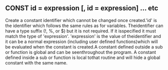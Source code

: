 ## CONST id = expression [, id = expression] … etc

Create a constant identifier which cannot be changed once created.'id' is the identifier which follows the same rules as for variables. Theidentifier can have a type suffix (!, %, or $) but it is not required. If it isspecified it must match the type of 'expression'. 'expression' is the value of theidentifier and it can be a normal expression (including user defined functions)which will be evaluated when the constant is created.A constant defined outside a sub or function is global and can be seenthroughout the program. A constant defined inside a sub or function is local tothat routine and will hide a global constant with the same name.